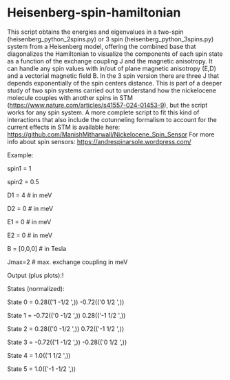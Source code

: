 # Heisenberg-spin-hamiltonian 
This script obtains the energies and eigenvalues in a two-spin (heisenberg_python_2spins.py) or 3 spin (heisenberg_python_3spins.py)  system from a Heisenberg model, offering the combined base that diagonalizes the Hamiltonian to visualize the components of each spin state as a function of the exchange coupling J and the magnetic anisotropy. It can handle any spin values with in/out of plane magnetic anisotropy (E,D) and a vectorial magnetic field B. In the 3 spin version there are three J that depends exponentially of the spin centers distance.
This is part of a deeper study of two spin systems carried out to understand how the nickelocene molecule couples with another spins in STM (https://www.nature.com/articles/s41557-024-01453-9), but the script works for any spin system. A more complete script to fit this kind of interactions that also include the cotunneling formalism to account for the current effects in STM is available here: https://github.com/ManishMitharwall/Nickelocene_Spin_Sensor
For more info about spin sensors: https://andrespinarsole.wordpress.com/

Example: 

spin1 = 1

spin2 = 0.5

D1 = 4   # in meV

D2 = 0   # in meV

E1 = 0 # in meV

E2 = 0 # in meV

B = [0,0,0]    # in Tesla

Jmax=2  # max. exchange coupling in meV

Output (plus plots):!

States (normalized):

State 0 = 0.28(('1 -1/2 ',)) -0.72(('0 1/2 ',))

State 1 = -0.72(('0 -1/2 ',)) 0.28(('-1 1/2 ',))

State 2 = 0.28(('0 -1/2 ',)) 0.72(('-1 1/2 ',))

State 3 = -0.72(('1 -1/2 ',)) -0.28(('0 1/2 ',))

State 4 = 1.0(('1 1/2 ',))

State 5 = 1.0(('-1 -1/2 ',))
